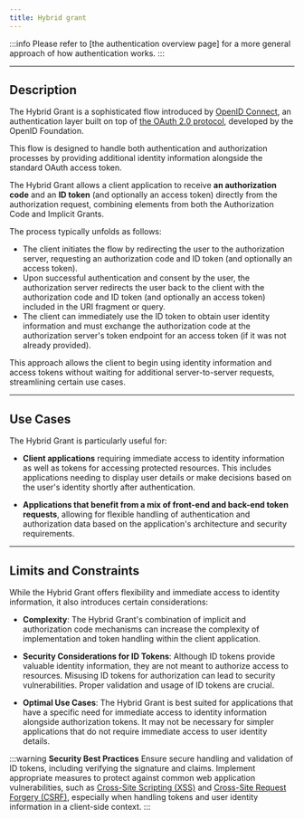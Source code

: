 ```yaml
---
title: Hybrid grant
---
```


:::info
Please refer to [the authentication overview page] for a more general approach of how authentication works.
:::

---

## Description

The Hybrid Grant is a sophisticated flow introduced by [OpenID Connect](https://openid.net/developers/how-connect-works/), an authentication layer built on top of [the OAuth 2.0 protocol](https://www.rfc-editor.org/rfc/rfc6749#), developed by the OpenID Foundation.

This flow is designed to handle both authentication and authorization processes by providing additional identity information alongside the standard OAuth access token.

The Hybrid Grant allows a client application to receive **an authorization code** and an **ID token** (and optionally an access token) directly from the authorization request, combining elements from both the Authorization Code and Implicit Grants.

The process typically unfolds as follows:

* The client initiates the flow by redirecting the user to the authorization server, requesting an authorization code and ID token (and optionally an access token).
* Upon successful authentication and consent by the user, the authorization server redirects the user back to the client with the authorization code and ID token (and optionally an access token) included in the URI fragment or query.
* The client can immediately use the ID token to obtain user identity information and must exchange the authorization code at the authorization server's token endpoint for an access token (if it was not already provided).

This approach allows the client to begin using identity information and access tokens without waiting for additional server-to-server requests, streamlining certain use cases.

---

## Use Cases

The Hybrid Grant is particularly useful for:

* **Client applications** requiring immediate access to identity information as well as tokens for accessing protected resources. This includes applications needing to display user details or make decisions based on the user's identity shortly after authentication.

* **Applications that benefit from a mix of front-end and back-end token requests**, allowing for flexible handling of authentication and authorization data based on the application's architecture and security requirements.

---

## Limits and Constraints

While the Hybrid Grant offers flexibility and immediate access to identity information, it also introduces certain considerations:

* **Complexity**: The Hybrid Grant's combination of implicit and authorization code mechanisms can increase the complexity of implementation and token handling within the client application.

* **Security Considerations for ID Tokens**: Although ID tokens provide valuable identity information, they are not meant to authorize access to resources. Misusing ID tokens for authorization can lead to security vulnerabilities. Proper validation and usage of ID tokens are crucial.

* **Optimal Use Cases**: The Hybrid Grant is best suited for applications that have a specific need for immediate access to identity information alongside authorization tokens. It may not be necessary for simpler applications that do not require immediate access to user identity details.

:::warning
**Security Best Practices**
Ensure secure handling and validation of ID tokens, including verifying the signature and claims. Implement appropriate measures to protect against common web application vulnerabilities, such as [Cross-Site Scripting (XSS)](https://en.wikipedia.org/wiki/Cross-site_scripting) and [Cross-Site Request Forgery (CSRF)](https://en.wikipedia.org/wiki/Cross-site_request_forgery), especially when handling tokens and user identity information in a client-side context.
:::

